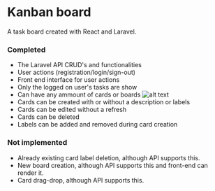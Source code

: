 
# Kanban board

A task board created with React and Laravel.

### Completed

- The Laravel API CRUD's and functionalities
- User actions (registration/login/sign-out)
- Front end interface for user actions
- Only the logged on user's tasks are show
- Can have any ammount of cards or boards
![alt text](https://media.discordapp.net/attachments/917176609964974111/1043570309304959036/image.png?width=1332&height=676)
- Cards can be created with or without a description or labels
- Cards can be edited without a refresh
- Cards can be deleted
- Labels can be added and removed during card creation

### Not implemented

- Already existing card label deletion, although API supports this.
- New board creation, although API supports this and front-end can render it.
- Card drag-drop, although API supports this.
